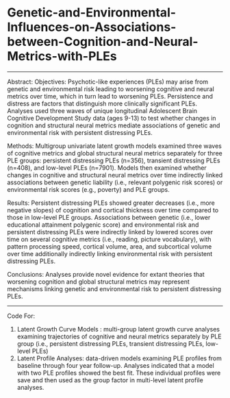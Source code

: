 # Genetic-and-Environmental-Influences-on-Associations-between-Cognition-and-Neural-Metrics-with-PLEs


****************************************************************************************************
Abstract:
Objectives: Psychotic-like experiences (PLEs) may arise from genetic and environmental risk leading to worsening cognitive and neural metrics over time, which in turn lead to worsening PLEs. Persistence and distress are factors that distinguish more clinically significant PLEs. Analyses used three waves of unique longitudinal Adolescent Brain Cognitive Development Study data (ages 9-13) to test whether changes in cognition and structural neural metrics mediate associations of genetic and environmental risk with persistent distressing PLEs.

Methods:  Multigroup univariate latent growth models examined three waves of cognitive metrics and global structural neural metrics separately for three PLE groups: persistent distressing PLEs (n=356), transient distressing PLEs (n=408), and low-level PLEs (n=7901). Models then examined whether changes in cognitive and structural neural metrics over time indirectly linked associations between genetic liability (i.e., relevant polygenic risk scores) or environmental risk scores (e.g., poverty) and PLE groups.

Results: Persistent distressing PLEs showed greater decreases (i.e., more negative slopes) of cognition and cortical thickness over time compared to those in low-level PLE groups. Associations between genetic (i.e., lower educational attainment polygenic score) and environmental risk and persistent distressing PLEs were indirectly linked by lowered scores over time on several cognitive metrics (i.e., reading, picture vocabulary), with pattern processing speed, cortical volume, area, and subcortical volume over time additionally indirectly linking environmental risk with persistent distressing PLEs.

Conclusions: Analyses provide novel evidence for extant theories that worsening cognition and global structural metrics may represent mechanisms linking genetic and environmental risk to persistent distressing PLEs. 

****************************************************************************************************


Code For:
1. Latent Growth Curve Models : multi-group latent growth curve analyses examining trajectories of cognitive and neural metrics separately by PLE group (i.e., persistent distressing PLEs, transient distressing PLEs, low-level PLEs)
3. Latent Profile Analyses: data-driven models examining PLE profiles from baseline through four year follow-up. Analyses indicated that a model with two PLE profiles showed the best fit. These individual profiles were save and then used as the group factor in multi-level latent profile analyses.
